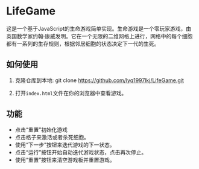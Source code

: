 # LifeGame

这是一个基于JavaScript的生命游戏简单实现。生命游戏是一个零玩家游戏，由英国数学家约翰·康威发明。它在一个无限的二维网格上进行，网格中的每个细胞都有一系列的生存规则，根据邻居细胞的状态决定下一代的生死。

## 如何使用

1. 克隆仓库到本地:
git clone https://github.com/lyq1997lkj/LifeGame.git

2. 打开`index.html`文件在你的浏览器中查看游戏。

## 功能

- 点击“重置”初始化游戏
- 点击格子来激活或者杀死细胞。
- 使用“下一步”按钮来迭代游戏的下一状态。
- 点击“运行”按钮开始自动迭代游戏状态，点击再次停止。
- 使用“重置”按钮来清空游戏板并重置游戏。

